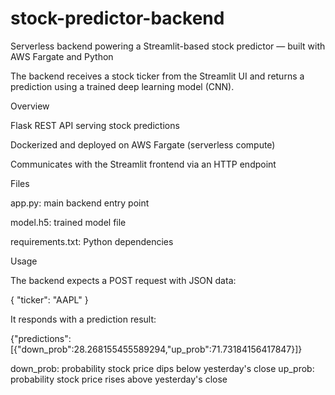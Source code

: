 # stock-predictor-backend
Serverless backend powering a Streamlit-based stock predictor — built with AWS Fargate and Python

The backend receives a stock ticker from the Streamlit UI and returns a prediction using a trained deep learning model (CNN).

Overview

Flask REST API serving stock predictions

Dockerized and deployed on AWS Fargate (serverless compute)

Communicates with the Streamlit frontend via an HTTP endpoint

Files

app.py: main backend entry point

model.h5: trained model file

requirements.txt: Python dependencies

Usage

The backend expects a POST request with JSON data:

{ "ticker": "AAPL" }


It responds with a prediction result:

{"predictions":[{"down_prob":28.268155455589294,"up_prob":71.73184156417847}]}

down_prob: probability stock price dips below yesterday's close
up_prob: probability stock price rises above yesterday's close
